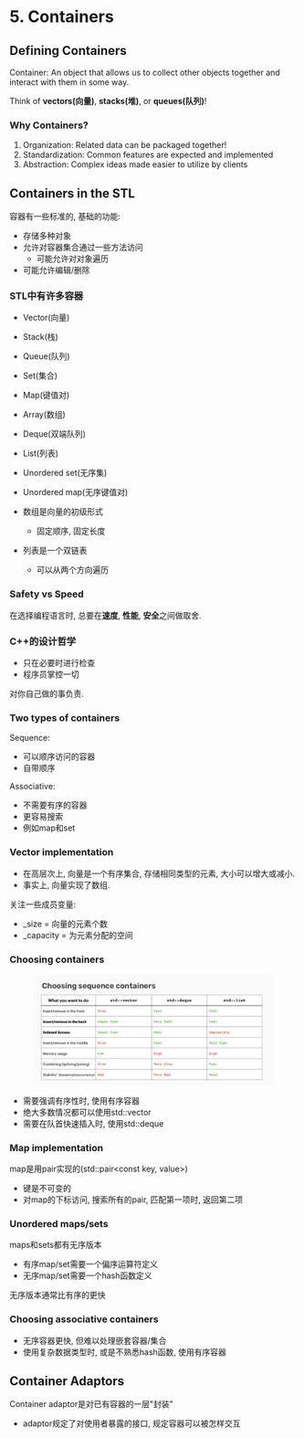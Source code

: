 # 5. Containers

## Defining Containers

Container: An object that allows us to
&#x20;collect other objects together and interact
&#x20;with them in some way.

Think of **vectors(向量)**, **stacks(堆)**, or **queues(队列)**!



### Why Containers?

1. Organization: Related data
   &#x20;can be
   &#x20;packaged
   &#x20;together!
2. Standardization: Common
   &#x20;features are
   &#x20;expected and
   &#x20;implemented
3. Abstraction: Complex ideas
   &#x20;made easier to
   &#x20;utilize by
   &#x20;clients



## Containers in the STL

容器有一些标准的, 基础的功能:

* 存储多种对象
* 允许对容器集合通过一些方法访问
  * 可能允许对对象遍历
* 可能允许编辑/删除



### STL中有许多容器

* Vector(向量)
* Stack(栈)
* Queue(队列)
* Set(集合)
* Map(键值对)
* Array(数组)
* Deque(双端队列)
* List(列表)
* Unordered set(无序集)
* Unordered map(无序键值对)



* 数组是向量的初级形式
  * 固定顺序, 固定长度
* 列表是一个双链表
  * 可以从两个方向遍历



### Safety vs Speed

在选择编程语言时, 总要在**速度**, **性能**, **安全**之间做取舍.



### C++的设计哲学

* 只在必要时进行检查
* 程序员掌控一切

对你自己做的事负责.



### Two types of containers

Sequence:

* 可以顺序访问的容器
* 自带顺序

Associative:

* 不需要有序的容器
* 更容易搜索
* 例如map和set



### Vector implementation

* 在高层次上, 向量是一个有序集合, 存储相同类型的元素, 大小可以增大或减小.
* 事实上, 向量实现了数组.



关注一些成员变量:

* \_size = 向量的元素个数
* \_capacity = 为元素分配的空间



### Choosing containers

<figure><img src=".gitbook/assets/QQ20250826-110239.png" alt=""><figcaption></figcaption></figure>

* 需要强调有序性时, 使用有序容器
* 绝大多数情况都可以使用std::vector
* 需要在队首快速插入时, 使用std::deque



### Map implementation

map是用pair实现的(std::pair\<const key, value>)

* 键是不可变的
* 对map的下标访问, 搜索所有的pair, 匹配第一项时, 返回第二项



### Unordered maps/sets

maps和sets都有无序版本

* 有序map/set需要一个偏序运算符定义
* 无序map/set需要一个hash函数定义

无序版本通常比有序的更快



### Choosing associative containers

* 无序容器更快, 但难以处理嵌套容器/集合
* 使用复杂数据类型时, 或是不熟悉hash函数, 使用有序容器



## Container Adaptors

Container adaptor是对已有容器的一层"封装"

* adaptor规定了对使用者暴露的接口, 规定容器可以被怎样交互





